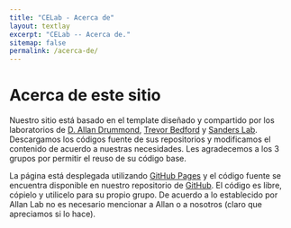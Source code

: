 ```yaml
---
title: "CELab - Acerca de"
layout: textlay
excerpt: "CELab -- Acerca de."
sitemap: false
permalink: /acerca-de/
---
```


# Acerca de este sitio
Nuestro sitio está basado en el template diseñado y compartido por los laboratorios de [D. Allan Drummond](http://www.allanlab.org/aboutwebsite.html), [Trevor Bedford](http://bedford.io/misc/about/) y [Sanders Lab](https://github.com/sanderslab). Descargamos los códigos fuente de sus repositorios y modificamos el contenido de acuerdo a nuestras necesidades. Les agradecemos a los 3 grupos por permitir el reuso de su código base.


La página está desplegada utilizando [GitHub Pages](https://sanderslab.github.io) y el código fuente se encuentra disponible en nuestro repositorio de [GitHub](https://github.com/aarriagac/celab/). El código es libre, cópielo y utilicelo para su propio grupo. De acuerdo a lo establecido por Allan Lab no es necesario mencionar a Allan o a nosotros (claro que apreciamos si lo hace).

